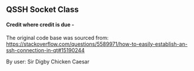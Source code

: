 ## QSSH Socket Class
#### Credit where credit is due -
The original code base was sourced from:
https://stackoverflow.com/questions/5589971/how-to-easily-establish-an-ssh-connection-in-qt#15190244

By user: Sir Digby Chicken Caesar